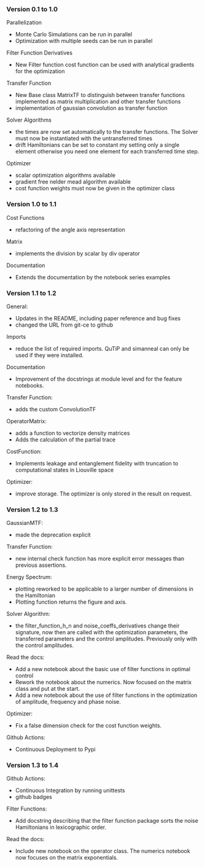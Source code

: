 ### Version 0.1 to 1.0

Parallelization
- Monte Carlo Simulations can be run in parallel
- Optimization with multiple seeds can be run in parallel

Filter Function Derivatives
- New Filter function cost function can be used with analytical gradients
for the optimization

Transfer Function
- New Base class MatrixTF to distinguish between transfer functions implemented
as matrix multiplication and other transfer functions
- implementation of gaussian convolution as transfer function

Solver Algorithms
- the times are now set automatically to the transfer functions. The Solver
must now be instantiated with the untransferred times
- drift Hamiltonians can be set to constant my setting only a single element
otherwise you need one element for each transferred time step.

Optimizer
- scalar optimization algorithms available
- gradient free nelder mead algorithm available
- cost function weights must now be given in the optimizer class

### Version 1.0 to 1.1

Cost Functions
- refactoring of the angle axis representation

Matrix
- implements the division by scalar by div operator

Documentation
- Extends the documentation by the notebook series examples

### Version 1.1 to 1.2

General:
- Updates in the README, including paper reference and bug fixes
- changed the URL from git-ce to github

Imports
- reduce the list of required imports. QuTiP and simanneal can only be used
if they were installed.
  
Documentation
- Improvement of the docstrings at module level and for the feature notebooks.

Transfer Function:
- adds the custom ConvolutionTF

OperatorMatrix:
- adds a function to vectorize density matrices
- Adds the calculation of the partial trace

CostFunction:
- Implements leakage and entanglement fidelity with truncation to computational
states in Liouville space

Optimizer:
- improve storage. The optimizer is only stored in the result on request.

### Version 1.2 to 1.3

GaussianMTF:
- made the deprecation explicit

Transfer Function:
- new internal check function has more explicit error messages than previous
  assertions.

Energy Spectrum:
- plotting reworked to be applicable to a larger number of dimensions in the 
  Hamiltonian
- Plotting function returns the figure and axis.

Solver Algorithm:
- the filter_function_h_n and noise_coeffs_derivatives change their signature, 
now then are called with the optimization parameters, the transferred 
parameters and the control amplitudes. Previously only with the control 
amplitudes.

Read the docs:
- Add a new notebook about the basic use of filter functions in optimal control
- Rework the notebook about the numerics. Now focused on the matrix class and 
put at the start.
- Add a new notebook about the use of filter functions in the optimization of 
amplitude, frequency and phase noise.

Optimizer:
- Fix a false dimension check for the cost function weights.

Github Actions:
- Continuous Deployment to Pypi

### Version 1.3 to 1.4

Github Actions:
- Continuous Integration by running unittests
- github badges

Filter Functions:
- Add docstring describing that the filter function package sorts the noise
Hamiltonians in lexicographic order.

Read the docs:
- Include new notebook on the operator class. The numerics notebook
now focuses on the matrix exponentials.
